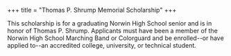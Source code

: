 +++
title = "Thomas P. Shrump Memorial Scholarship"
+++

This scholarship is for a graduating Norwin High School senior and is in honor of Thomas P. Shrump. Applicants must have been a member of the Norwin High School Marching Band or Colorguard and be enrolled--or have applied to--an accredited college, university, or technical student.
